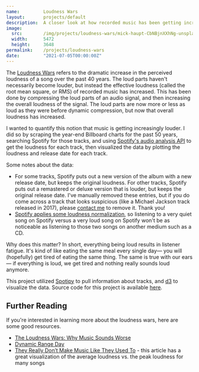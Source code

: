 ```yaml
---
name:         Loudness Wars
layout:       projects/default
description:  A closer look at how recorded music has been getting increasingly louder over the past 50 years.
image:
  src:        /img/projects/loudness-wars/mick-haupt-CbNBjnXXhNg-unsplash.jpg
  width:      5472
  height:     3648
permalink:    /projects/loudness-wars
date:         "2021-07-05T00:00:00Z"
---
```


The [Loudness Wars](https://en.wikipedia.org/wiki/Loudness_war) refers to the dramatic increase in the perceived loudness of a song over the past 40 years. The loud parts haven't necessarily become louder, but instead the effective loudness (called the root mean square, or RMS) of recorded music has increased. This has been done by compressing the loud parts of an audio signal, and then increasing the overall loudness of the signal. The loud parts are now more or less as loud as they were before dynamic compression, but now that overall loudness has increased.

I wanted to quantify this notion that music is getting increasingly louder. I did so by scraping the year-end Billboard charts for the past 50 years, searching Spotify for those tracks, and using [Spotify's audio analysis API](https://developer.spotify.com/console/get-audio-analysis-track/) to get the loudness for each track, then visualized the data by plotting the loudness and release date for each track.

<LoudnessWars />

Some notes about the data:
- For some tracks, Spotify puts out a new version of the album with a new release date, but keeps the original loudness. For other tracks, Spotify puts out a remastered or deluxe version that is louder, but keeps the original release date. I've manually removed these entries, but if you do come across a track that looks suspicious (like a Michael Jackson track released in 2017), please <a href="/contact">contact me</a> to remove it. Thank you!
- [Spotify applies some loudness normalization](https://artists.spotify.com/help/article/loudness-normalization), so listening to a very quiet song on Spotify versus a very loud song on Spotify won't be as noticeable as listening to those two songs on another medium such as a CD.

Why does this matter? In short, everything being loud results in listener fatigue. It's kind of like eating the same meal every single day&mdash; you will (hopefully) get tired of eating the same thing. The same is true with our ears&mdash; if everything is loud, we get tired and nothing really sounds loud anymore.

This project utilized [Spotipy](https://github.com/plamere/spotipy) to pull information about tracks, and [d3](https://github.com/d3/d3) to visualize the data. Source code for this project is available [here](https://github.com/ryanrishi/loudness-wars).

## Further Reading
If you're interested in learning more about the loudness wars, here are some good resources.
- [The Loudness Wars: Why Music Sounds Worse](https://www.npr.org/2009/12/31/122114058/the-loudness-wars-why-music-sounds-worse)
- [Dynamic Range Day](https://dynamicrangeday.co.uk/)
- [They Really Don’t Make Music Like They Used To](https://www.nytimes.com/2019/02/07/opinion/what-these-grammy-songs-tell-us-about-the-loudness-wars.html) - this article has a great visualization of the average loudness vs. the peak loudness for many songs
